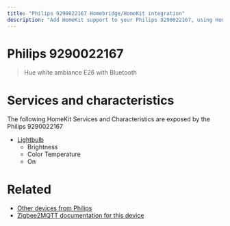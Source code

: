 ```yaml
---
title: "Philips 9290022167 Homebridge/HomeKit integration"
description: "Add HomeKit support to your Philips 9290022167, using Homebridge, Zigbee2MQTT and homebridge-z2m."
---
```

<!---
This file has been GENERATED using src/docgen/docgen.ts
DO NOT EDIT THIS FILE MANUALLY!
-->
# Philips 9290022167
> Hue white ambiance E26 with Bluetooth


# Services and characteristics
The following HomeKit Services and Characteristics are exposed by
the Philips 9290022167

* [Lightbulb](../../light.md)
  * Brightness
  * Color Temperature
  * On


# Related
* [Other devices from Philips](../index.md#philips)
* [Zigbee2MQTT documentation for this device](https://www.zigbee2mqtt.io/devices/9290022167.html)